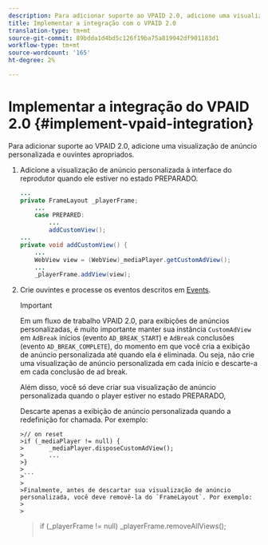 ```yaml
---
description: Para adicionar suporte ao VPAID 2.0, adicione uma visualização de anúncio personalizada e ouvintes apropriados.
title: Implementar a integração com o VPAID 2.0
translation-type: tm+mt
source-git-commit: 89bdda1d4bd5c126f19ba75a819942df901183d1
workflow-type: tm+mt
source-wordcount: '165'
ht-degree: 2%

---
```



# Implementar a integração do VPAID 2.0 {#implement-vpaid-integration}

Para adicionar suporte ao VPAID 2.0, adicione uma visualização de anúncio personalizada e ouvintes apropriados.

1. Adicione a visualização de anúncio personalizada à interface do reprodutor quando ele estiver no estado PREPARADO.

   ```java
   ... 
   private FrameLayout _playerFrame; 
       ... 
       case PREPARED: 
           ... 
           addCustomView(); 
   ... 
   private void addCustomView() { 
       ... 
       WebView view = (WebView)_mediaPlayer.getCustomAdView(); 
       ... 
       _playerFrame.addView(view);
   ```

1. Crie ouvintes e processe os eventos descritos em [Events](../../../../tvsdk-3x-android-prog/android-3x-events-notifications/events-summary/android-3x-events-summary.md).

   >[!IMPORTANT]
   >
   >Em um fluxo de trabalho VPAID 2.0, para exibições de anúncios personalizadas, é muito importante manter sua instância `CustomAdView` em `AdBreak` inícios (evento `AD_BREAK_START`) e `AdBreak` conclusões (evento `AD_BREAK_COMPLETE`), do momento em que você cria a exibição de anúncio personalizada até quando ela é eliminada. Ou seja, não crie uma visualização de anúncio personalizada em cada início e descarte-a em cada conclusão de ad break.
   >
   >
   >Além disso, você só deve criar sua visualização de anúncio personalizada quando o player estiver no estado PREPARADO,
   >
   >
   >Descarte apenas a exibição de anúncio personalizada quando a redefinição for chamada. Por exemplo:
   >
   >
   ```
   >// on reset 
   >if (_mediaPlayer != null) { 
   >       _mediaPlayer.disposeCustomAdView(); 
   >       ... 
   >} 
   >
   >```
   >
   >Finalmente, antes de descartar sua visualização de anúncio personalizada, você deve removê-la do `FrameLayout`. Por exemplo:
   >
   >
   ```
   >if (_playerFrame != null) 
   >       _playerFrame.removeAllViews(); 
   >```

